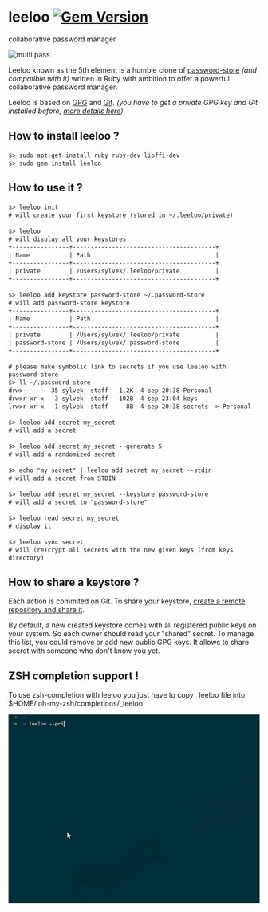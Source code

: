 # leeloo [![Gem Version](https://badge.fury.io/rb/leeloo.svg)](https://badge.fury.io/rb/leeloo)
collaborative password manager

![multi pass](https://media.giphy.com/media/dVneNbpJiD2AU/giphy.gif)

Leeloo known as the 5th element is a humble clone of [password-store](https://www.passwordstore.org/) _(and compatible with it)_ written in Ruby with ambition to offer a powerful collaborative password manager.

Leeloo is based on [GPG](https://gnupg.org/) and [Git](https://git-scm.com/). _(you have to get a private GPG key and Git installed before, [more details here](https://www.gnupg.org/gph/en/manual/c14.html))_

## How to install leeloo ?

```
$> sudo apt-get install ruby ruby-dev libffi-dev
$> sudo gem install leeloo
```

## How to use it ?

```
$> leeloo init
# will create your first keystore (stored in ~/.leeloo/private)

$> leeloo
# will display all your keystores
+----------------+----------------------------------------+
| Name           | Path                                   |
+----------------+----------------------------------------+
| private        | /Users/sylvek/.leeloo/private          |
+----------------+----------------------------------------+

$> leeloo add keystore password-store ~/.password-store
# will add password-store keystore
+----------------+----------------------------------------+
| Name           | Path                                   |
+----------------+----------------------------------------+
| private        | /Users/sylvek/.leeloo/private          |
| password-store | /Users/sylvek/.password-store          |
+----------------+----------------------------------------+

# please make symbolic link to secrets if you use leeloo with password-store
$> ll ~/.password-store
drwx------  35 sylvek  staff   1,2K  4 sep 20:38 Personal
drwxr-xr-x   3 sylvek  staff   102B  4 sep 23:04 keys
lrwxr-xr-x   1 sylvek  staff     8B  4 sep 20:38 secrets -> Personal

$> leeloo add secret my_secret
# will add a secret

$> leeloo add secret my_secret --generate 5
# will add a randomized secret

$> echo "my secret" | leeloo add secret my_secret --stdin
# will add a secret from STDIN

$> leeloo add secret my_secret --keystore password-store
# will add a secret to "password-store"

$> leeloo read secret my_secret
# display it

$> leeloo sync secret
# will (re)crypt all secrets with the new given keys (from keys directory)
```

## How to share a keystore ?

Each action is commited on Git. To share your keystore, [create a remote repository and share it](https://git-scm.com/book/en/v2/Git-Basics-Working-with-Remotes).

By default, a new created keystore comes with all registered public keys on your system. So each owner should read your "shared" secret. To manage this list, you could remove or add new public GPG keys. It allows to share secret with someone who don't know you yet.


## ZSH completion support !

To use zsh-completion with leeloo you just have to copy _leeloo file into $HOME/.oh-my-zsh/completions/_leeloo

![demo](leeloo.gif)
